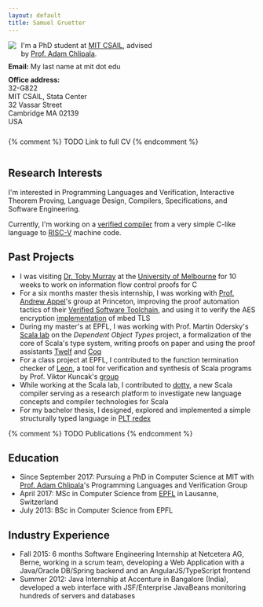```yaml
---
layout: default
title: Samuel Gruetter
---
```


<style>
  .rightbox {
    display: inline-block;
    width: 55%;
    padding-bottom: .7em;
  }
</style>

<div style="width: 40%">
  <img style="float: left; padding-right: 10px; padding-bottom: 10px" src="{{ "/assets/gruetter_samuel_2.jpg" | absolute_url }}">
</div>

<div class="rightbox">
  I'm a PhD student at <a href="https://www.csail.mit.edu/">MIT CSAIL</a>, advised by <a href="http://adam.chlipala.net/">Prof. Adam Chlipala</a>.
</div>

<div class="rightbox">
  <b>Email:</b> My last name at mit dot edu <br/>
</div>

<div class="rightbox">
    <b>Office address:</b><br/>
    32-G822<br/>
    MIT CSAIL, Stata Center<br/>
    32 Vassar Street<br/>
    Cambridge MA 02139<br/>
    USA<br/>
</div>

{% comment %}
TODO Link to full CV
{% endcomment %}

<div style="clear: both; display: table;"></div>

## Research Interests

I'm interested in Programming Languages and Verification, Interactive Theorem Proving, Language Design, Compilers, Specifications, and Software Engineering.

Currently, I'm working on a [verified compiler](https://github.com/mit-plv/bedrock2/) from a very simple C-like language to [RISC-V](https://riscv.org/) machine code.


## Past Projects

- I was visiting [Dr. Toby Murray](https://people.eng.unimelb.edu.au/tobym/) at the [University of Melbourne](https://www.unimelb.edu.au/) for 10 weeks to work on information flow control proofs for C
- For a six months master thesis internship, I was working with [Prof. Andrew Appel](https://www.cs.princeton.edu/~appel/)'s group at Princeton, improving the proof automation tactics of their [Verified Software Toolchain](https://github.com/PrincetonUniversity/VST), and using it to verify the AES encryption [implementation](https://github.com/ARMmbed/mbedtls/blob/development/library/aes.c) of mbed TLS
- During my master's at EPFL, I was working with Prof. Martin Odersky's [Scala lab](https://lamp.epfl.ch/) on the *Dependent Object Types* project, a formalization of the core of Scala's type system, writing proofs on paper and using the proof assistants [Twelf](http://twelf.org) and [Coq](https://coq.inria.fr/)
- For a class project at EPFL, I contributed to the function termination checker of [Leon](http://lara.epfl.ch/w/leon), a tool for verification and synthesis of Scala programs by Prof. Viktor Kuncak's [group](http://lara.epfl.ch/w/)
- While working at the Scala lab, I contributed to [dotty](http://dotty.epfl.ch/), a new Scala compiler serving as a research platform to investigate new language concepts and compiler technologies for Scala
- For my bachelor thesis, I designed, explored and implemented a simple structurally typed language in [PLT redex](https://redex.racket-lang.org/)



{% comment %}
TODO Publications
{% endcomment %}


## Education

- Since September 2017: Pursuing a PhD in Computer Science at MIT with [Prof. Adam Chlipala](http://adam.chlipala.net/)'s Programming Languages and Verification Group
- April 2017: MSc in Computer Science from [EPFL](www.epfl.ch) in Lausanne, Switzerland
- July 2013: BSc in Computer Science from EPFL


## Industry Experience

- Fall 2015: 6 months Software Engineering Internship at Netcetera AG, Berne, working in a scrum team, developing a Web Application with a Java/Oracle DB/Spring backend and an AngularJS/TypeScript frontend
- Summer 2012: Java Internship at Accenture in Bangalore (India), developed a web interface with JSF/Enterprise JavaBeans monitoring hundreds of servers and databases
